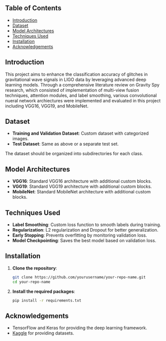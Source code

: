 ## Table of Contents

  - [Introduction](#introduction)
  - [Dataset](#dataset)
  - [Model Architectures](#model-architectures)
  - [Techniques Used](#techniques-used)
  - [Installation](#installation)
  - [Acknowledgements](#acknowledgements)

## Introduction

This project aims to enhance the classification accuracy of glitches in gravitational wave signals in LIGO data by leveraging advanced deep learning models. Through a comprehensive literature review on Gravity Spy research, which consisted of implementation of multi-view fusion techniques, attention modules, and label smoothing, various convolutional nueral network archiectures were implemented and evaluated in this project including VGG16, VGG19, and MobileNet.

## Dataset

- **Training and Validation Dataset**: Custom dataset with categorized images.
- **Test Dataset**: Same as above or a separate test set.

The dataset should be organized into subdirectories for each class.

## Model Architectures

- **VGG16**: Standard VGG16 architecture with additional custom blocks.
- **VGG19**: Standard VGG19 architecture with additional custom blocks.
- **MobileNet**: Standard MobileNet architecture with additional custom blocks.

## Techniques Used

- **Label Smoothing**: Custom loss function to smooth labels during training.
- **Regularization**: L2 regularization and Dropout for better generalization.
- **Early Stopping**: Prevents overfitting by monitoring validation loss.
- **Model Checkpointing**: Saves the best model based on validation loss.

## Installation

1. **Clone the repository**:
    ```sh
    git clone https://github.com/yourusername/your-repo-name.git
    cd your-repo-name
    ```

2. **Install the required packages**:
    ```sh
    pip install -r requirements.txt
    ```

## Acknowledgements

- TensorFlow and Keras for providing the deep learning framework.
- [Kaggle](https://www.kaggle.com/) for providing datasets.

